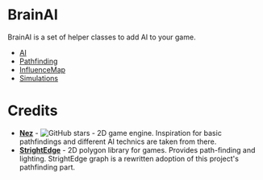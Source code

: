 BrainAI
==========
BrainAI is a set of helper classes to add AI to your game.

- [AI](BrainAI/AI/README.md)
- [Pathfinding](BrainAI/Pathfinding/README.md)
- [InfluenceMap](BrainAI/InfluenceMap/README.md)
- [Simulations](BrainAI/Simulations/README.md)

Credits
==========

- [**Nez**](https://github.com/prime31/Nez) - ![GitHub stars](https://img.shields.io/github/stars/prime31/Nez.svg) - 2D game engine. Inspiration for basic pathfindings and different AI technics are taken from there.
- [**StrightEdge**](https://code.google.com/archive/p/straightedge/) - 2D polygon library for games. Provides path-finding and lighting. StrightEdge graph is a rewritten adoption of this project's pathfinding part.
